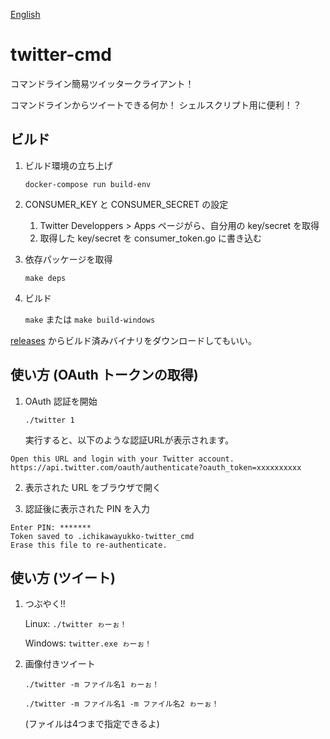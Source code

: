 [English](README.md)
# twitter-cmd
コマンドライン簡易ツイッタークライアント！

コマンドラインからツイートできる何か！ シェルスクリプト用に便利！？

## ビルド
1. ビルド環境の立ち上げ

    `docker-compose run build-env`

1. CONSUMER_KEY と CONSUMER_SECRET の設定

    1. Twitter Developpers > Apps ページがら、自分用の key/secret を取得
    1. 取得した key/secret を consumer_token.go に書き込む

1. 依存パッケージを取得

    `make deps`

1. ビルド

    `make` または `make build-windows`

[releases](https://github.com/IchikawaYukko/twitter-cmd/releases) からビルド済みバイナリをダウンロードしてもいい。

## 使い方 (OAuth トークンの取得)

1. OAuth 認証を開始

    `./twitter 1`

    実行すると、以下のような認証URLが表示されます。

```
Open this URL and login with your Twitter account.
https://api.twitter.com/oauth/authenticate?oauth_token=xxxxxxxxxx
```
2. 表示された URL をブラウザで開く

3. 認証後に表示された PIN を入力

```
Enter PIN: *******
Token saved to .ichikawayukko-twitter_cmd
Erase this file to re-authenticate.
```

## 使い方 (ツイート)
1. つぶやく!!

    Linux: `./twitter ゎーぉ！`

    Windows: `twitter.exe ゎーぉ！`

1. 画像付きツイート

    `./twitter -m ファイル名1 ゎーぉ！`

    `./twitter -m ファイル名1 -m ファイル名2 ゎーぉ！`

    (ファイルは4つまで指定できるよ)
